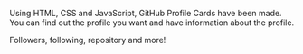 Using HTML, CSS and JavaScript, GitHub Profile Cards have been made. You can find out the profile you want and have information about the profile.

Followers, following, repository and more!